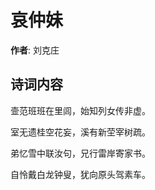# 哀仲妹

**作者**: 刘克庄

## 诗词内容

壸范班班在里闾，始知列女传非虚。

室无遗桂空花妄，溪有新茔宰树疏。

弟忆雪中联汝句，兄行雷岸寄家书。

自怜戴白龙钟叟，犹向原头驾素车。

